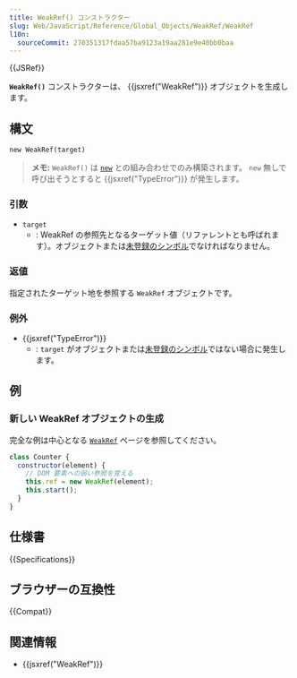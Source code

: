 ```yaml
---
title: WeakRef() コンストラクター
slug: Web/JavaScript/Reference/Global_Objects/WeakRef/WeakRef
l10n:
  sourceCommit: 270351317fdaa57ba9123a19aa281e9e40bb0baa
---
```


{{JSRef}}

**`WeakRef()`** コンストラクターは、 {{jsxref("WeakRef")}} オブジェクトを生成します。

## 構文

```js-nolint
new WeakRef(target)
```

> **メモ:** `WeakRef()` は [`new`](/ja/docs/Web/JavaScript/Reference/Operators/new) との組み合わせでのみ構築されます。 `new` 無しで呼び出そうとすると {{jsxref("TypeError")}} が発生します。

### 引数

- `target`
  - : WeakRef の参照先となるターゲット値（リファレントとも呼ばれます）。オブジェクトまたは[未登録のシンボル](/ja/docs/Web/JavaScript/Reference/Global_Objects/Symbol#グローバルシンボルレジストリー)でなければなりません。

### 返値

指定されたターゲット地を参照する `WeakRef` オブジェクトです。

### 例外

- {{jsxref("TypeError")}}
  - : `target` がオブジェクトまたは[未登録のシンボル](/ja/docs/Web/JavaScript/Reference/Global_Objects/Symbol#グローバルシンボルレジストリー)ではない場合に発生します。

## 例

### 新しい WeakRef オブジェクトの生成

完全な例は中心となる [`WeakRef`](/ja/docs/Web/JavaScript/Reference/Global_Objects/WeakRef#例) ページを参照してください。

```js
class Counter {
  constructor(element) {
    // DOM 要素への弱い参照を覚える
    this.ref = new WeakRef(element);
    this.start();
  }
}
```

## 仕様書

{{Specifications}}

## ブラウザーの互換性

{{Compat}}

## 関連情報

- {{jsxref("WeakRef")}}

